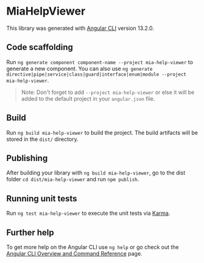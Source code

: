 # MiaHelpViewer

This library was generated with [Angular CLI](https://github.com/angular/angular-cli) version 13.2.0.

## Code scaffolding

Run `ng generate component component-name --project mia-help-viewer` to generate a new component. You can also use `ng generate directive|pipe|service|class|guard|interface|enum|module --project mia-help-viewer`.
> Note: Don't forget to add `--project mia-help-viewer` or else it will be added to the default project in your `angular.json` file. 

## Build

Run `ng build mia-help-viewer` to build the project. The build artifacts will be stored in the `dist/` directory.

## Publishing

After building your library with `ng build mia-help-viewer`, go to the dist folder `cd dist/mia-help-viewer` and run `npm publish`.

## Running unit tests

Run `ng test mia-help-viewer` to execute the unit tests via [Karma](https://karma-runner.github.io).

## Further help

To get more help on the Angular CLI use `ng help` or go check out the [Angular CLI Overview and Command Reference](https://angular.io/cli) page.
